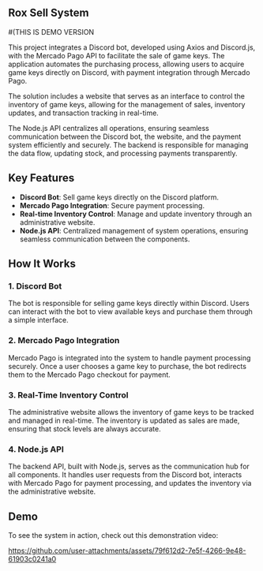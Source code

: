 ## Rox Sell System

#(THIS IS DEMO VERSION

This project integrates a Discord bot, developed using Axios and Discord.js, with the Mercado Pago API to facilitate the sale of game keys. The application automates the purchasing process, allowing users to acquire game keys directly on Discord, with payment integration through Mercado Pago.

The solution includes a website that serves as an interface to control the inventory of game keys, allowing for the management of sales, inventory updates, and transaction tracking in real-time.

The Node.js API centralizes all operations, ensuring seamless communication between the Discord bot, the website, and the payment system efficiently and securely. The backend is responsible for managing the data flow, updating stock, and processing payments transparently.

## Key Features

- **Discord Bot**: Sell game keys directly on the Discord platform.
- **Mercado Pago Integration**: Secure payment processing.
- **Real-time Inventory Control**: Manage and update inventory through an administrative website.
- **Node.js API**: Centralized management of system operations, ensuring seamless communication between the components.

## How It Works

### 1. **Discord Bot**  
The bot is responsible for selling game keys directly within Discord. Users can interact with the bot to view available keys and purchase them through a simple interface.

### 2. **Mercado Pago Integration**  
Mercado Pago is integrated into the system to handle payment processing securely. Once a user chooses a game key to purchase, the bot redirects them to the Mercado Pago checkout for payment.

### 3. **Real-Time Inventory Control**  
The administrative website allows the inventory of game keys to be tracked and managed in real-time. The inventory is updated as sales are made, ensuring that stock levels are always accurate.

### 4. **Node.js API**  
The backend API, built with Node.js, serves as the communication hub for all components. It handles user requests from the Discord bot, interacts with Mercado Pago for payment processing, and updates the inventory via the administrative website.

## Demo

To see the system in action, check out this demonstration video:

https://github.com/user-attachments/assets/79f612d2-7e5f-4266-9e48-61903c0241a0
